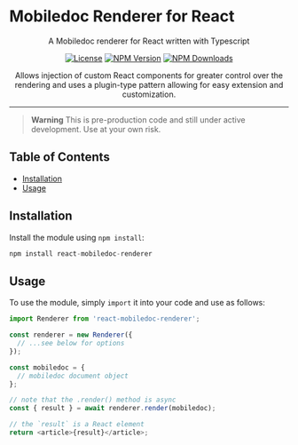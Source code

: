 # Mobiledoc Renderer for React

<p align="center">A Mobiledoc renderer for React written with Typescript</p>

<div align="center">

[![License](https://img.shields.io/github/license/abstractvector/react-mobiledoc-renderer)](https://github.com/abstractvector/react-mobiledoc-renderer/blob/main/LICENSE.md)
[![NPM Version](https://img.shields.io/npm/v/react-mobiledoc-renderer)](https://www.npmjs.com/package/react-mobiledoc-renderer)
[![NPM Downloads](https://img.shields.io/npm/dw/react-mobiledoc-renderer)](https://www.npmjs.com/package/react-mobiledoc-renderer)

</div>

<p align="center">Allows injection of custom React components for greater control over the rendering and uses a plugin-type pattern allowing for easy extension and customization.</p>

<hr />

> **Warning**
> This is pre-production code and still under active development. Use at your own risk.

## Table of Contents

- [Installation](#installation)
- [Usage](#usage)

## Installation

Install the module using `npm install`:

```javascript
npm install react-mobiledoc-renderer
```

## Usage

To use the module, simply `import` it into your code and use as follows:

```javascript
import Renderer from 'react-mobiledoc-renderer';

const renderer = new Renderer({
  // ...see below for options
});

const mobiledoc = {
  // mobiledoc document object
};

// note that the .render() method is async
const { result } = await renderer.render(mobiledoc);

// the `result` is a React element
return <article>{result}</article>;
```
